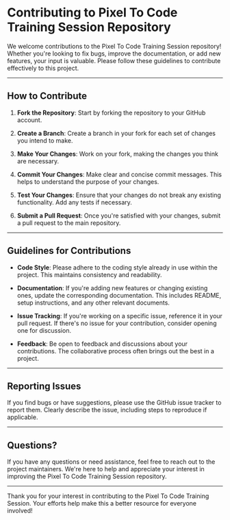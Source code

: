 # Contributing to Pixel To Code Training Session Repository

We welcome contributions to the Pixel To Code Training Session repository! Whether you're looking to fix bugs, improve the documentation, or add new features, your input is valuable. Please follow these guidelines to contribute effectively to this project.

---

## How to Contribute

1. **Fork the Repository**: Start by forking the repository to your GitHub account.

2. **Create a Branch**: Create a branch in your fork for each set of changes you intend to make.

3. **Make Your Changes**: Work on your fork, making the changes you think are necessary.

4. **Commit Your Changes**: Make clear and concise commit messages. This helps to understand the purpose of your changes.

5. **Test Your Changes**: Ensure that your changes do not break any existing functionality. Add any tests if necessary.

6. **Submit a Pull Request**: Once you're satisfied with your changes, submit a pull request to the main repository.

---

## Guidelines for Contributions

- **Code Style**: Please adhere to the coding style already in use within the project. This maintains consistency and readability.

- **Documentation**: If you're adding new features or changing existing ones, update the corresponding documentation. This includes README, setup instructions, and any other relevant documents.

- **Issue Tracking**: If you're working on a specific issue, reference it in your pull request. If there's no issue for your contribution, consider opening one for discussion.

- **Feedback**: Be open to feedback and discussions about your contributions. The collaborative process often brings out the best in a project.

---

## Reporting Issues

If you find bugs or have suggestions, please use the GitHub issue tracker to report them. Clearly describe the issue, including steps to reproduce if applicable.

---

## Questions?

If you have any questions or need assistance, feel free to reach out to the project maintainers. We're here to help and appreciate your interest in improving the Pixel To Code Training Session repository.

---

Thank you for your interest in contributing to the Pixel To Code Training Session. Your efforts help make this a better resource for everyone involved!